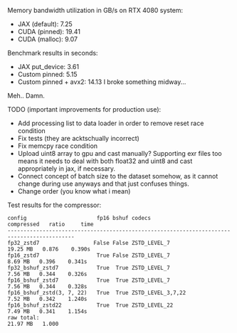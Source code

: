 Memory bandwidth utilization in GB/s on RTX 4080 system:
- JAX (default): 7.25
- CUDA (pinned): 19.41
- CUDA (malloc): 9.07

Benchmark results in seconds:
- JAX put_device: 3.61
- Custom pinned: 5.15 
- Custom pinned + avx2: 14.13
I broke something midway...

Meh.. Damn.

TODO (important improvements for production use):
- Add processing list to data loader in order to remove reset race condition
- Fix tests (they are acktschually incorrect)
- Fix memcpy race condition
- Upload uint8 array to gpu and cast manually? Supporting exr files too means it needs to deal with both float32 and uint8 and cast appropriately in jax, if necessary.
- Connect concept of batch size to the dataset somehow, as it cannot change during use anyways and that just confuses things.
- Change order (you know what i mean)


Test results for the compressor:
```
config                      fp16 bshuf codecs                   compressed   ratio     time
-------------------------------------------------------------------------------------------
fp32_zstd7                 False False ZSTD_LEVEL_7               19.25 MB   0.876    0.390s
fp16_zstd7                  True False ZSTD_LEVEL_7                8.69 MB   0.396    0.341s
fp32_bshuf_zstd7            True  True ZSTD_LEVEL_7                7.56 MB   0.344    0.326s
fp16_bshuf_zstd7            True  True ZSTD_LEVEL_7                7.56 MB   0.344    0.328s
fp16_bshuf_zstd(3, 7, 22)   True  True ZSTD_LEVEL_3,7,22           7.52 MB   0.342    1.240s
fp16_bshuf_zstd22           True  True ZSTD_LEVEL_22               7.49 MB   0.341    1.154s
raw total:                                                        21.97 MB   1.000         
```